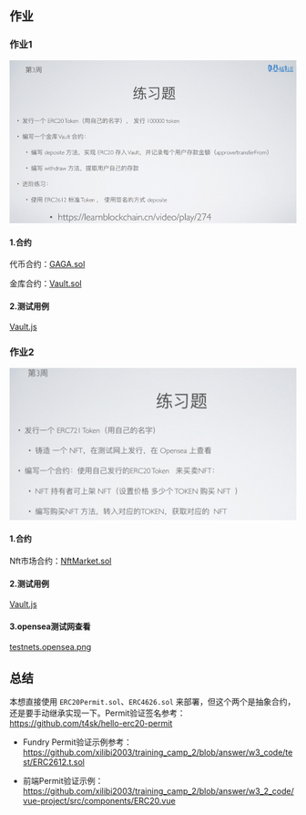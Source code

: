 ## 作业
### 作业1
![作业1](./homework1.png)

#### 1.合约
代币合约：[GAGA.sol](./hardhat-vault/contracts/GaGa.sol)

金库合约：[Vault.sol](./hardhat-vault/contracts/Vault.sol)


#### 2.测试用例
[Vault.js](./hardhat-vault/test/Vault.js)


### 作业2
![作业2](./homework2.png)

#### 1.合约
Nft市场合约：[NftMarket.sol](./hardhat-nft-market/contracts/NftMarket.sol)


#### 2.测试用例
[Vault.js](./hardhat-nft-market/test/NftMarket.js)

#### 3.opensea测试网查看
[testnets.opensea.png](./testnets.opensea.png)


## 总结

本想直接使用 `ERC20Permit.sol`、`ERC4626.sol` 来部署，但这个两个是抽象合约，还是要手动继承实现一下。Permit验证签名参考：https://github.com/t4sk/hello-erc20-permit

* Fundry Permit验证示例参考：https://github.com/xilibi2003/training_camp_2/blob/answer/w3_code/test/ERC2612.t.sol

* 前端Permit验证示例：https://github.com/xilibi2003/training_camp_2/blob/answer/w3_2_code/vue-project/src/components/ERC20.vue